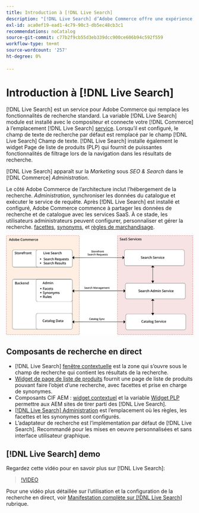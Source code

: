 ```yaml
---
title: Introduction à [!DNL Live Search]
description: "[!DNL Live Search] d’Adobe Commerce offre une expérience de recherche rapide, super pertinente et intuitive."
exl-id: aca0ef19-ead1-4c79-90c3-db5ec48cb3c1
recommendations: noCatalog
source-git-commit: c77b2f9cb55d3eb339dcc900ce606b94c592f559
workflow-type: tm+mt
source-wordcount: '257'
ht-degree: 0%

---
```


# Introduction à [!DNL Live Search]

[!DNL Live Search] est un service pour Adobe Commerce qui remplace les fonctionnalités de recherche standard. La variable [!DNL Live Search] module est installé avec le compositeur et connecte votre [!DNL Commerce] à l’emplacement [!DNL Live Search] [service](../landing/saas.md). Lorsqu’il est configuré, le champ de texte de recherche par défaut est remplacé par le champ [!DNL Live Search] Champ de texte. [!DNL Live Search] installe également le widget Page de liste de produits (PLP) qui fournit de puissantes fonctionnalités de filtrage lors de la navigation dans les résultats de recherche.

[!DNL Live Search] apparaît sur la *Marketing* sous *SEO &amp; Search* dans le [!DNL Commerce] *Administration*.

Le côté Adobe Commerce de l’architecture inclut l’hébergement de la recherche. *Administration*, synchroniser les données du catalogue et exécuter le service de requête. Après [!DNL Live Search] est installé et configuré, Adobe Commerce commence à partager les données de recherche et de catalogue avec les services SaaS. À ce stade, les utilisateurs administrateurs peuvent configurer, personnaliser et gérer la recherche. [facettes](facets.md), [synonyms](synonyms.md), et [règles de marchandisage](category-merch.md).

![Schéma de l’architecture de la recherche en direct](assets/architecture-diagram.svg)

## Composants de recherche en direct

* [!DNL Live Search] [fenêtre contextuelle](storefront-popover.md) est la zone qui s’ouvre sous le champ de recherche qui contient les résultats de la recherche.
* [Widget de page de liste de produits](plp-styling.md) fournit une page de liste de produits pouvant faire l’objet d’une recherche, avec facettes et prise en charge de synonymes.
* Composants CIF AEM : [widget contextuel](https://github.com/adobe/aem-cif-guides-venia/pull/319) et la variable [Widget PLP](https://github.com/adobe/aem-cif-guides-venia/pull/320) permettre aux AEM sites de tirer parti des [!DNL Live Search].
* [[!DNL Live Search] Administration](workspace.md) est l’emplacement où les règles, les facettes et les synonymes sont configurés.
* L’adaptateur de recherche est l’implémentation par défaut de [!DNL Live Search]. Recommandé pour les mises en oeuvre personnalisées et sans interface utilisateur graphique.

## [!DNL Live Search] demo

Regardez cette vidéo pour en savoir plus sur [!DNL Live Search]:

>[!VIDEO](https://video.tv.adobe.com/v/3418679?quality=12&learn=on)

Pour une vidéo plus détaillée sur l’utilisation et la configuration de la recherche en direct, voir [Manifestation complète sur [!DNL Live Search]](https://experienceleague.adobe.com/docs/commerce-learn/tutorials/marketing/live-search-full-demonstration.html) rubrique.
